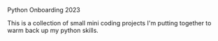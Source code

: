 Python Onboarding 2023

This is a collection of small mini coding projects I'm putting together to warm back up my python skills.